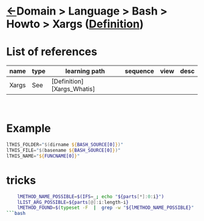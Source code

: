 <head><link rel="stylesheet" href="../../../../md.css"/><script src="../../../../md.js"></script></head>

[//]: #(Reference)
[Repo_Readme]:   ../list/object_list.md
[Item_Whatis]:   ../whatis/xargs_whatis.md

# [&larr;][Repo_Readme]Domain > Language > Bash > Howto > Xargs ([Definition][Item_Whatis])

# List of references

|name|type|learning path|sequence|view|desc|
|-|-|-|-|-|-|
|Xargs|See|[Definition][Xargs_Whatis]|
<br>



# Example
```powershell
lTHIS_FOLDER="$(dirname ${BASH_SOURCE[0]})"
lTHIS_FILE="$(basename ${BASH_SOURCE[0]})"
lTHIS_NAME="${FUNCNAME[0]}"
```



# tricks
```bash
    lMETHOD_NAME_POSSIBLE=$(IFS=_; echo "${parts[*]:0:i}")
    lLIST_ARG_POSSIBLE=${parts[@]:i:length-i}  
    lMETHOD_FOUND=$(typeset -F  |  grep -w "${lMETHOD_NAME_POSSIBLE}" | grep -o "${lMETHOD_NAME_POSSIBLE}")
```bash
